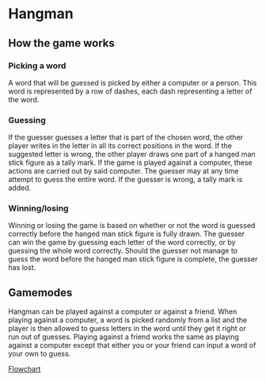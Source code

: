 # Hangman
## How the game works
### Picking a word
A word that will be guessed is picked by either a computer or a person. This word is represented by a row of dashes, each dash representing a letter of the word.
### Guessing
If the guesser guesses a letter that is part of the chosen word, the other player writes in the letter in all its correct positions in the word. If the suggested letter is wrong, the other player draws one part of a hanged man stick figure as a tally mark. If the game is played against a computer, these actions are carried out by said computer. The guesser may at any time attempt to guess the entire word. If the guesser is wrong, a tally mark is added.
### Winning/losing
Winning or losing the game is based on whether or not the word is guessed correctly before the hanged man stick figure is fully drawn. The guesser can win the game by guessing each letter of the word correctly, or by guessing the whole word correctly. Should the guesser not manage to guess the word before the hanged man stick figure is complete, the guesser has lost.
## Gamemodes
Hangman can be played against a computer or against a friend. When playing against a computer, a word is picked randomly from a list and the player is then allowed to guess letters in the word until they get it right or run out of guesses. Playing against a friend works the same as playing against a computer except that either you or your friend can input a word of your own to guess.

[Flowchart](https://drive.google.com/open?id=14bxBz9rOKveCxNfabGsJ4oydRMORAnmw)